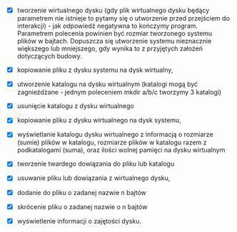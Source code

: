 - [x] tworzenie wirtualnego dysku (gdy plik wirtualnego dysku będący parametrem nie
istnieje to pytamy się o utworzenie przed przejściem do interakcji) - jak odpowiedź
negatywna to kończymy program. Parametrem polecenia powinien być rozmiar
tworzonego systemu plików w bajtach. Dopuszcza się utworzenie systemu
nieznacznie większego lub mniejszego, gdy wynika to z przyjętych założeń
dotyczących budowy.

- [x] kopiowanie pliku z dysku systemu na dysk wirtualny,

- [x] utworzenie katalogu na dysku wirtualnym (katalogi mogą być zagnieżdżane -
jednym poleceniem mkdir a/b/c tworzymy 3 katalogi)

- [x] usunięcie katalogu z dysku wirtualnego

- [x] kopiowanie pliku z dysku wirtualnego na dysk systemu,

- [x] wyświetlanie katalogu dysku wirtualnego z informacją o rozmiarze (sumie) plików
w katalogu, rozmiarze plików w katalogu razem z podkatalogami (suma), oraz ilości
wolnej pamięci na dysku wirtualnym

- [x] tworzenie twardego dowiązania do pliku lub katalogu

- [x] usuwanie pliku lub dowiązania z wirtualnego dysku,

- [x] dodanie do pliku o zadanej nazwie n bajtów

- [x] skrócenie pliku o zadanej nazwie o n bajtów

- [x] wyświetlenie informacji o zajętości dysku.